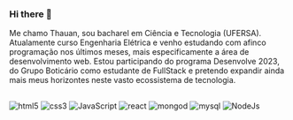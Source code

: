 ### Hi there 👋


Me chamo Thauan, sou bacharel em Ciência e Tecnologia (UFERSA). Atualamente curso  Engenharia Elétrica  e venho estudando com afinco programação nos últimos meses,  mais especificamente a área de desenvolvimento web. Estou participando do programa Desenvolve 2023, do Grupo Boticário como estudante de FullStack e pretendo expandir ainda mais meus horizontes neste vasto ecossistema de tecnologia.
##

   ![html5](https://img.shields.io/badge/HTML5-E34F26?style=for-the-badge&logo=html5&logoColor=white)
   ![css3](https://img.shields.io/badge/CSS3-1572B6?style=for-the-badge&logo=css3&logoColor=white)
   ![JavaScript](https://img.shields.io/badge/JavaScript-F7DF1E?style=for-the-badge&logo=javascript&logoColor=black)
   ![react](https://img.shields.io/badge/React-20232A?style=for-the-badge&logo=react&logoColor=61DAFB)
   ![mongod](https://img.shields.io/badge/MongoDB-4EA94B?style=for-the-badge&logo=mongodb&logoColor=white)
   ![mysql](https://img.shields.io/badge/MySQL-00000F?style=for-the-badge&logo=mysql&logoColor=white)
   ![NodeJs](https://img.shields.io/badge/Node.js-43853D?style=for-the-badge&logo=node.js&logoColor=white
)
   


